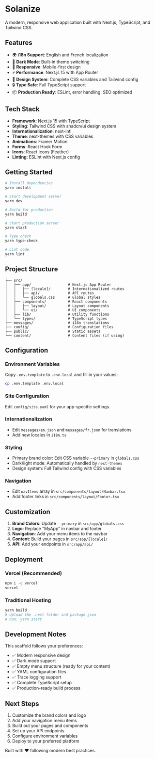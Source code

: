 # Solanize

A modern, responsive web application built with Next.js, TypeScript, and Tailwind CSS.

## Features

- 🌍 **i18n Support**: English and French localization
- 🌙 **Dark Mode**: Built-in theme switching
- 📱 **Responsive**: Mobile-first design
- ⚡ **Performance**: Next.js 15 with App Router
- 🎨 **Design System**: Complete CSS variables and Tailwind config
- 🔒 **Type Safe**: Full TypeScript support
- 📦 **Production Ready**: ESLint, error handling, SEO optimized

## Tech Stack

- **Framework**: Next.js 15 with TypeScript
- **Styling**: Tailwind CSS with shadcn/ui design system
- **Internationalization**: next-intl
- **Theme**: next-themes with CSS variables
- **Animations**: Framer Motion
- **Forms**: React Hook Form
- **Icons**: React Icons (Feather)
- **Linting**: ESLint with Next.js config

## Getting Started

```bash
# Install dependencies
yarn install

# Start development server
yarn dev

# Build for production
yarn build

# Start production server
yarn start

# Type check
yarn type-check

# Lint code
yarn lint
```

## Project Structure

```
├── src/
│   ├── app/                 # Next.js App Router
│   │   ├── [locale]/        # Internationalized routes
│   │   ├── api/             # API routes
│   │   └── globals.css      # Global styles
│   ├── components/          # React components
│   │   ├── layout/          # Layout components
│   │   └── ui/              # UI components
│   ├── lib/                 # Utility functions
│   └── types/               # TypeScript types
├── messages/                # i18n translations
├── config/                  # Configuration files
├── public/                  # Static assets
└── content/                 # Content files (if using)
```

## Configuration

### Environment Variables

Copy `.env.template` to `.env.local` and fill in your values:

```bash
cp .env.template .env.local
```

### Site Configuration

Edit `config/site.yaml` for your app-specific settings.

### Internationalization

- Edit `messages/en.json` and `messages/fr.json` for translations
- Add new locales in `i18n.ts`

### Styling

- Primary brand color: Edit CSS variable `--primary` in `globals.css`
- Dark/light mode: Automatically handled by `next-themes`
- Design system: Full Tailwind config with CSS variables

### Navigation

- Edit `navItems` array in `src/components/layout/Navbar.tsx`
- Add footer links in `src/components/layout/Footer.tsx`

## Customization

1. **Brand Colors**: Update `--primary` in `src/app/globals.css`
2. **Logo**: Replace "MyApp" in navbar and footer
3. **Navigation**: Add your menu items to the navbar
4. **Content**: Build your pages in `src/app/[locale]/`
5. **API**: Add your endpoints in `src/app/api/`

## Deployment

### Vercel (Recommended)

```bash
npm i -g vercel
vercel
```

### Traditional Hosting

```bash
yarn build
# Upload the .next folder and package.json
# Run: yarn start
```

## Development Notes

This scaffold follows your preferences:
- ✅ Modern responsive design
- ✅ Dark mode support  
- ✅ Empty menu structure (ready for your content)
- ✅ YAML configuration files
- ✅ Trace logging support
- ✅ Complete TypeScript setup
- ✅ Production-ready build process

## Next Steps

1. Customize the brand colors and logo
2. Add your navigation menu items
3. Build out your pages and components  
4. Set up your API endpoints
5. Configure environment variables
6. Deploy to your preferred platform

Built with ❤️ following modern best practices.

